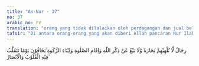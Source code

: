```yaml
---
title: "An-Nur - 37"
no: 37
arabic_no: ٣٧
translation: "orang yang tidak dilalaikan oleh perdagangan dan jual beli dari mengingat Allah, melaksanakan salat, dan menunaikan zakat. Mereka takut kepada hari ketika hati dan penglihatan menjadi guncang (hari Kiamat),"
tafsir: "Di antara orang-orang yang akan diberi Allah pancaran Nur Ilahi itu ialah orang-orang yang selalu menyebut nama Allah di masjid-masjid pada pagi dan petang hari serta bertasbih menyucikan-Nya. Mereka tidak lalai mengingat Allah dan mengerjakan salat walaupun melakukan urusan perniagaan dan jual beli, mereka tidak enggan mengeluarkan zakat karena tamak mengumpulkan harta kekayaan, mereka selalu ingat akan hari akhirat yang karena dahsyatnya banyak hati menjadi guncang dan mata menjadi terbelalak. Ini bukan berarti mereka mengabaikan sama sekali urusan dunia dan menghabiskan waktu dan tenaganya untuk berzikir dan bertasbih, karena hal demikian tidak disukai oleh Nabi Muhammad dan bertentangan dengan prinsip-prinsip Islam.\n\nNabi Muhammad telah bersabda:\n\nBerusahalah seperti usaha orang yang mengira bahwa ia tidak akan mati selama-lamanya dan waspadalah seperti kewaspadaan orang yang takut akan mati besok. (Riwayat al-Baihaqi dari Ibnu Auz)\n\nUrusan duniawi dan urusan ukhrawi keduanya sama penting dalam Islam. Seorang muslim harus pandai menciptakan keseimbangan antara kedua urusan itu, jangan sampai salah satu di antara keduanya dikalahkan oleh yang lain. Melalaikan urusan akhirat karena mementingkan urusan dunia adalah terlarang, sebagaimana disebut dalam firman-Nya:\n\nWahai orang-orang yang beriman! Janganlah harta-bendamu dan anak-anakmu melalaikan kamu dari mengingat Allah. Dan barang siapa berbuat demikian, maka mereka itulah orang-orang yang rugi. (al-Munafiqun/63: 9)\n\nDan firman-Nya:\n\nWahai orang-orang yang beriman! Apabila telah diseru untuk melaksanakan salat pada hari Jumat, maka segeralah kamu mengingat Allah dan tinggalkanlah jual beli. Yang demikian itu lebih baik bagimu jika kamu mengetahui. (al-Jumu'ah/62: 9)\n\nTetapi apabila kewajiban-kewajiban terhadap agama telah ditunaikan dengan sebaik-baiknya, seorang muslim diperintahkan untuk kembali mengurus urusan dunianya dengan ketentuan tidak lupa mengingat Allah agar dia jangan melanggar perintah-Nya atau mengerjakan larangan-Nya sebagai tersebut dalam firman-Nya:\n\nApabila salat telah dilaksanakan, maka bertebaranlah kamu di bumi; carilah karunia Allah dan ingatlah Allah banyak-banyak agar kamu beruntung. (al-Jumu'ah/62: 10)\n\nSebaliknya melalaikan urusan dunia dan hanya mementingkan urusan akhirat juga tercela, karena orang muslim diperintahkan Allah supaya berusaha mencari rezeki untuk memenuhi kebutuhannya, dan kebutuhan keluarganya. Orang-orang yang berusaha menyeimbangkan antara urusan duniawi dan urusan ukhrawi itulah orang-orang yang diridai oleh Allah. Dia bekerja untuk dunianya karena taat dan patuh kepada perintah dan petunjuk-Nya. Dia beramal untuk akhirat karena taat dan patuh kepada perintah serta petunjuk-Nya, sebagai persiapan untuk menghadapi hari akhirat yang amat dahsyat dan penuh kesulitan, sebagaimana disebut dalam firman-Nya:\n\nSungguh, kami takut akan (azab) Tuhan pada hari (ketika) orang-orang berwajah masam penuh kesulitan.\" Maka Allah melindungi mereka dari kesusahan hari itu, dan memberikan kepada mereka keceriaan dan kegembiraan. Dan Dia memberi balasan kepada mereka karena kesabarannya (berupa) surga dan (pakaian) sutera. (al-Insan/76: 10-12)"
---
```

رِجَالٌ لَّا تُلْهِيْهِمْ تِجَارَةٌ وَّلَا بَيْعٌ عَنْ ذِكْرِ اللّٰهِ وَاِقَامِ الصَّلٰوةِ وَاِيْتَاۤءِ الزَّكٰوةِ ۙيَخَافُوْنَ يَوْمًا تَتَقَلَّبُ فِيْهِ الْقُلُوْبُ وَالْاَبْصَارُ ۙ